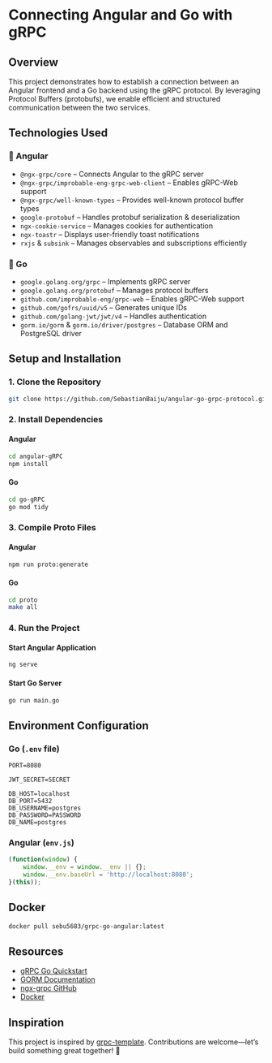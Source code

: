 # Connecting Angular and Go with gRPC

## Overview
This project demonstrates how to establish a connection between an Angular frontend and a Go backend using the gRPC protocol. By leveraging Protocol Buffers (protobufs), we enable efficient and structured communication between the two services.

## Technologies Used

### 🔹 Angular  
- `@ngx-grpc/core` – Connects Angular to the gRPC server  
- `@ngx-grpc/improbable-eng-grpc-web-client` – Enables gRPC-Web support  
- `@ngx-grpc/well-known-types` – Provides well-known protocol buffer types  
- `google-protobuf` – Handles protobuf serialization & deserialization  
- `ngx-cookie-service` – Manages cookies for authentication  
- `ngx-toastr` – Displays user-friendly toast notifications  
- `rxjs` & `subsink` – Manages observables and subscriptions efficiently  

### 🔹 Go  
- `google.golang.org/grpc` – Implements gRPC server  
- `google.golang.org/protobuf` – Manages protocol buffers  
- `github.com/improbable-eng/grpc-web` – Enables gRPC-Web support  
- `github.com/gofrs/uuid/v5` – Generates unique IDs  
- `github.com/golang-jwt/jwt/v4` – Handles authentication  
- `gorm.io/gorm` & `gorm.io/driver/postgres` – Database ORM and PostgreSQL driver  

## Setup and Installation

### 1. Clone the Repository
```sh
git clone https://github.com/SebastianBaiju/angular-go-grpc-protocol.git
```

### 2. Install Dependencies
#### Angular
```sh
cd angular-gRPC
npm install
```

#### Go
```sh
cd go-gRPC
go mod tidy
```

### 3. Compile Proto Files
#### Angular
```sh
npm run proto:generate
```

#### Go
```sh
cd proto
make all
```

### 4. Run the Project
#### Start Angular Application
```sh
ng serve
```

#### Start Go Server
```sh
go run main.go
```

## Environment Configuration

### Go (`.env` file)
```
PORT=8080

JWT_SECRET=SECRET

DB_HOST=localhost
DB_PORT=5432
DB_USERNAME=postgres
DB_PASSWORD=PASSWORD
DB_NAME=postgres
```

### Angular (`env.js`)
```js
(function(window) {
    window.__env = window.__env || {};
    window.__env.baseUrl = 'http://localhost:8080';
}(this));
```
## Docker
```sh
docker pull sebu5683/grpc-go-angular:latest
```

## Resources
- [gRPC Go Quickstart](https://grpc.io/docs/languages/go/quickstart/)
- [GORM Documentation](https://gorm.io/index.html)
- [ngx-grpc GitHub](https://github.com/smnbbrv/ngx-grpc)
- [Docker](https://hub.docker.com/repository/docker/sebu5683/grpc-go-angular/tags)

## Inspiration
This project is inspired by [grpc-template](https://github.com/Jerinji2016/grpc-template). Contributions are welcome—let’s build something great together! 🚀

